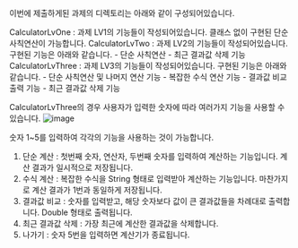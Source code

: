 이번에 제출하게된 과제의 디렉토리는 아래와 같이 구성되어있습니다.


CalculatorLvOne : 과제 LV1의 기능들이 작성되어있습니다. 클래스 없이 구현된 단순 사칙연산이 가능합니다. 
CalculatorLvTwo : 과제 LV2의 기능들이 작성되어있습니다. 구현된 기능은 아래와 같습니다.
                  - 단순 사칙연산
                  - 최근 결과값 삭제 기능
CalculatorLvThree : 과제 LV3의 기능들이 작성되어있습니다. 구현된 기능은 아래와 같습니다.
                  - 단순 사칙연산 및 나머지 연산 기능
                  - 복잡한 수식 연산 기능
                  - 결과값 비교 출력 기능
                  - 최근 결과값 삭제 기능
  
                

CalculatorLvThree의 경우 사용자가 입력한 숫자에 따라 여러가지 기능을 사용할 수 있습니다. 
![image](https://github.com/user-attachments/assets/e9ff2494-0d3f-4352-a911-984d952bff56)

숫자 1~5를 입력하여 각각의 기능을 사용하는 것이 가능합니다.
1. 단순 계산 : 첫번째 숫자, 연산자, 두번째 숫자를 입력하여 계산하는 기능입니다. 계산 결과가 일시적으로 저장됩니다.
2. 수식 계산 : 복잡한 수식을 String 형태로 입력받아 계산하는 기능입니다. 마찬가지로 계산 결과가 1번과 동일하게 저장됩니다.
3. 결과값 비교 : 숫자를 입력받고, 해당 숫자보다 값이 큰 결과값들을 차례대로 출력합니다. Double 형태로 출력됩니다.
4. 최근 결과값 삭제 : 가장 최근에 계산한 결과값을 삭제합니다.
5. 나가기 : 숫자 5번을 입력하면 계산기가 종료됩니다.
